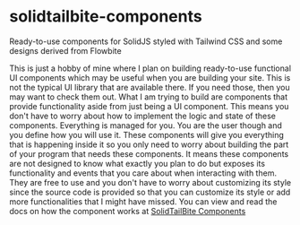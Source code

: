 # solidtailbite-components
Ready-to-use components for SolidJS styled with Tailwind CSS and some designs derived from Flowbite

This is just a hobby of mine where I plan on building ready-to-use functional UI components which may be useful when you are building your site. This is not the typical UI library that are available there. If you need those, then you may want to check them out. What I am trying to build are components that provide functionality aside from just being a UI component. This means you don't have to worry about how to implement the logic and state of these components. Everything is managed for you. You are the user though and you define how you will use it. These components will give you everything that is happening inside it so you only need to worry about building the part of your program that needs these components. It means these components are not designed to know what exactly you plan to do but exposes its functionality and events that you care about when interacting with them. They are free to use and you don't have to worry about customizing its style since the source code is provided so that you can customize its style or add more functionalities that I might have missed. You can view and read the docs on how the component works at [SolidTailBite Components](https://stellar-chimera-d82f55.netlify.app/) 
